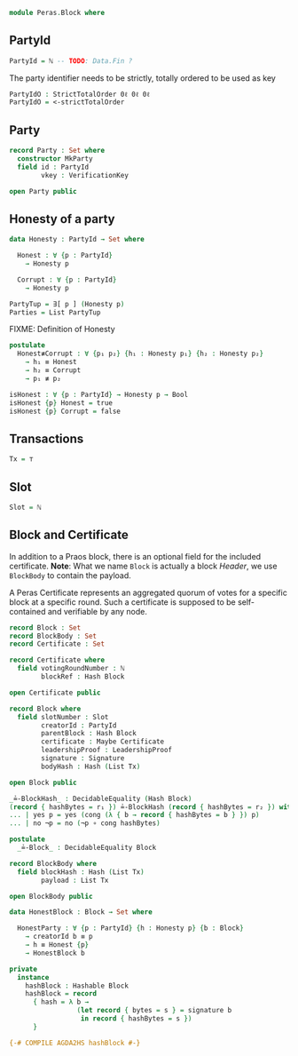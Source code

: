 ```agda
module Peras.Block where
```

<!--
```agda
open import Data.Bool using (Bool; true; false)
open import Data.List using (List; null)
open import Data.List.Membership.Propositional using (_∈_; _∉_)
open import Data.Maybe using (Maybe)
open import Data.Nat using (ℕ)
open import Data.Nat.Properties using (<-strictTotalOrder)
open import Data.Product using (Σ; _,_; ∃; Σ-syntax; ∃-syntax; _×_; proj₁; proj₂)
open import Data.Unit using (⊤)
open import Level using (0ℓ)
open import Relation.Binary using (StrictTotalOrder; DecidableEquality)
open import Relation.Nullary using (yes; no; ¬_)

import Relation.Binary.PropositionalEquality as Eq
open Eq using (_≡_; _≢_; cong)

open import Function using (_∘_)

open import Peras.Crypto

open import Haskell.Prelude using (Eq)
{-# FOREIGN AGDA2HS import Peras.Crypto (Hash (..), Hashable (..)) #-}
```
-->

## PartyId

```agda
PartyId = ℕ -- TODO: Data.Fin ?
```
<!--
```agda
{-# COMPILE AGDA2HS PartyId deriving (Eq) #-}
```
-->

The party identifier needs to be strictly, totally ordered to be used as key

```agda
PartyIdO : StrictTotalOrder 0ℓ 0ℓ 0ℓ
PartyIdO = <-strictTotalOrder
```

## Party

```agda
record Party : Set where
  constructor MkParty
  field id : PartyId
        vkey : VerificationKey

open Party public
```

<!--
```agda
{-# COMPILE AGDA2HS Party deriving Eq #-}
```
-->

## Honesty of a party

```agda
data Honesty : PartyId → Set where

  Honest : ∀ {p : PartyId}
    → Honesty p

  Corrupt : ∀ {p : PartyId}
    → Honesty p
```
```agda
PartyTup = ∃[ p ] (Honesty p)
Parties = List PartyTup
```
FIXME: Definition of Honesty
```agda
postulate
  Honest≢Corrupt : ∀ {p₁ p₂} {h₁ : Honesty p₁} {h₂ : Honesty p₂}
    → h₁ ≡ Honest
    → h₂ ≡ Corrupt
    → p₁ ≢ p₂
```
```agda
isHonest : ∀ {p : PartyId} → Honesty p → Bool
isHonest {p} Honest = true
isHonest {p} Corrupt = false
```

## Transactions

```agda
Tx = ⊤
```

<!--
```agda
{-# COMPILE AGDA2HS Tx #-}
```
-->

## Slot

```agda
Slot = ℕ
```

<!--
```agda
{-# COMPILE AGDA2HS Slot #-}
```
-->

## Block and Certificate

In addition to a Praos block, there is an optional field for the included certificate.
**Note**: What we name `Block` is actually a block _Header_, we use `BlockBody` to contain the payload.

A Peras Certificate represents an aggregated quorum of votes for a specific block at a specific round.
Such a certificate is supposed to be self-contained and verifiable by any node.

```agda
record Block : Set
record BlockBody : Set
record Certificate : Set

record Certificate where
  field votingRoundNumber : ℕ
        blockRef : Hash Block

open Certificate public

record Block where
  field slotNumber : Slot
        creatorId : PartyId
        parentBlock : Hash Block
        certificate : Maybe Certificate
        leadershipProof : LeadershipProof
        signature : Signature
        bodyHash : Hash (List Tx)

open Block public

_≟-BlockHash_ : DecidableEquality (Hash Block)
(record { hashBytes = r₁ }) ≟-BlockHash (record { hashBytes = r₂ }) with r₁ ≟-ByteString r₂
... | yes p = yes (cong (λ { b → record { hashBytes = b } }) p)
... | no ¬p = no (¬p ∘ cong hashBytes)

postulate
  _≟-Block_ : DecidableEquality Block

record BlockBody where
  field blockHash : Hash (List Tx)
        payload : List Tx

open BlockBody public
```
```agda
data HonestBlock : Block → Set where

  HonestParty : ∀ {p : PartyId} {h : Honesty p} {b : Block}
    → creatorId b ≡ p
    → h ≡ Honest {p}
    → HonestBlock b
```
<!--
```agda
{-# COMPILE AGDA2HS Block deriving Eq #-}
{-# COMPILE AGDA2HS BlockBody deriving Eq #-}
{-# COMPILE AGDA2HS Certificate deriving Eq #-}
```
-->

```agda
private
  instance
    hashBlock : Hashable Block
    hashBlock = record
      { hash = λ b →
                 (let record { bytes = s } = signature b
                  in record { hashBytes = s })
      }

{-# COMPILE AGDA2HS hashBlock #-}
```

